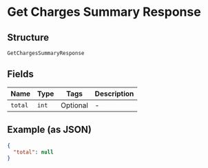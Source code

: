 
# Get Charges Summary Response

## Structure

`GetChargesSummaryResponse`

## Fields

| Name | Type | Tags | Description |
|  --- | --- | --- | --- |
| `total` | `int` | Optional | - |

## Example (as JSON)

```json
{
  "total": null
}
```

